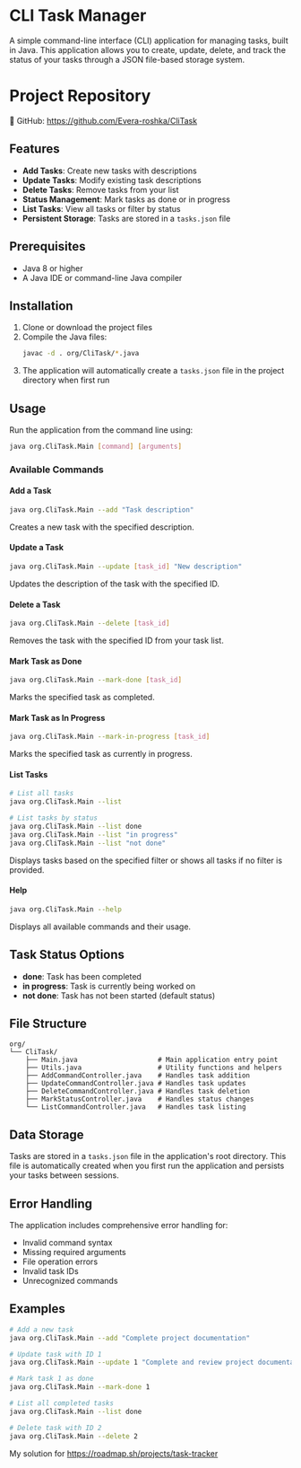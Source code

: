 # CLI Task Manager

A simple command-line interface (CLI) application for managing tasks, built in Java. This application allows you to create, update, delete, and track the status of your tasks through a JSON file-based storage system.

# Project Repository
🔗 GitHub: https://github.com/Evera-roshka/CliTask

## Features

- **Add Tasks**: Create new tasks with descriptions
- **Update Tasks**: Modify existing task descriptions
- **Delete Tasks**: Remove tasks from your list
- **Status Management**: Mark tasks as done or in progress
- **List Tasks**: View all tasks or filter by status
- **Persistent Storage**: Tasks are stored in a `tasks.json` file

## Prerequisites

- Java 8 or higher
- A Java IDE or command-line Java compiler

## Installation

1. Clone or download the project files
2. Compile the Java files:
   ```bash
   javac -d . org/CliTask/*.java
   ```
3. The application will automatically create a `tasks.json` file in the project directory when first run

## Usage

Run the application from the command line using:

```bash
java org.CliTask.Main [command] [arguments]
```

### Available Commands

#### Add a Task
```bash
java org.CliTask.Main --add "Task description"
```
Creates a new task with the specified description.

#### Update a Task
```bash
java org.CliTask.Main --update [task_id] "New description"
```
Updates the description of the task with the specified ID.

#### Delete a Task
```bash
java org.CliTask.Main --delete [task_id]
```
Removes the task with the specified ID from your task list.

#### Mark Task as Done
```bash
java org.CliTask.Main --mark-done [task_id]
```
Marks the specified task as completed.

#### Mark Task as In Progress
```bash
java org.CliTask.Main --mark-in-progress [task_id]
```
Marks the specified task as currently in progress.

#### List Tasks
```bash
# List all tasks
java org.CliTask.Main --list

# List tasks by status
java org.CliTask.Main --list done
java org.CliTask.Main --list "in progress"
java org.CliTask.Main --list "not done"
```
Displays tasks based on the specified filter or shows all tasks if no filter is provided.

#### Help
```bash
java org.CliTask.Main --help
```
Displays all available commands and their usage.

## Task Status Options

- **done**: Task has been completed
- **in progress**: Task is currently being worked on
- **not done**: Task has not been started (default status)

## File Structure

```
org/
└── CliTask/
    ├── Main.java                    # Main application entry point
    ├── Utils.java                   # Utility functions and helpers
    ├── AddCommandController.java    # Handles task addition
    ├── UpdateCommandController.java # Handles task updates
    ├── DeleteCommandController.java # Handles task deletion
    ├── MarkStatusController.java    # Handles status changes
    └── ListCommandController.java   # Handles task listing
```

## Data Storage

Tasks are stored in a `tasks.json` file in the application's root directory. This file is automatically created when you first run the application and persists your tasks between sessions.

## Error Handling

The application includes comprehensive error handling for:
- Invalid command syntax
- Missing required arguments
- File operation errors
- Invalid task IDs
- Unrecognized commands

## Examples

```bash
# Add a new task
java org.CliTask.Main --add "Complete project documentation"

# Update task with ID 1
java org.CliTask.Main --update 1 "Complete and review project documentation"

# Mark task 1 as done
java org.CliTask.Main --mark-done 1

# List all completed tasks
java org.CliTask.Main --list done

# Delete task with ID 2
java org.CliTask.Main --delete 2
```

My solution for https://roadmap.sh/projects/task-tracker
